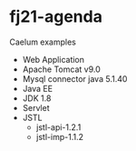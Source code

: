 # fj21-agenda

Caelum examples

- Web Application
- Apache Tomcat v9.0
- Mysql connector java 5.1.40
- Java EE
- JDK 1.8
- Servlet
- JSTL
	- jstl-api-1.2.1
	- jstl-imp-1.1.2

